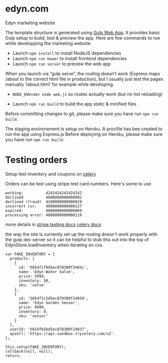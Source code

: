 # edyn.com
Edyn marketing website

The template structure is generated using [Gulp Web App](https://github.com/yeoman/generator-gulp-webapp). It provides basic Gulp setup to build, test & preview the app. Here are few commands to run while developping the marketing website:

- Launch `npm install` to install NodeJS dependencies
- Launch `npm run bower` to install frontend dependencies
- Launch `npm run server` to preview the web app

When you launch via “gulp serve”, the routing doesn’t work (Express maps /about to the correct html file in production), but I usually just test the pages manually ‘/about.html’ for example while developing.

- `NODE_ENV=dev node web.js` so routes actually work (but no hot reloading)

- Launch `npm run build` to build the app static & minified files

Before committing changes to git, please make sure you have run `npm run build`.

The staging environement is setup on Heroku. A procfile has bee created to run the app using Express.js
Before deploying on Heroku, please make sure you have run `npm run build`.


# Testing orders

Setup test inventory and coupons on [celery](https://dashboard-sandbox.trycelery.com/coupons)

Orders can be test using stripe test card numbers. Here's some to use
```
working:          4242424242424242
declined          4000000000000002
declined (fraud)  4100000000000019
incorrect cvc:    4000000000000127
expired:          4000000000000069
processing error: 4000000000000119
```

more details in
[stripe testing docs](https://stripe.com/docs/testing)
[celery docs](https://github.com/airbrite/celery-api)

the way the site is currently set up the routing doesn't work properly with the gulp dev server so it can be helpful to stub this out into the top of EdynStore.loadInventory when iterating on css.
```
var FAKE_INVENTORY = {
  products: [
    {
      id: '5654f1f9d5ec870300f2403c',
      name: 'Edyn Water Valve',
      price: 5999,
      inventory: 50,
      sku: 'valve'
    },
    {
      id: '5654f1c5d5ec870300f24039',
      name: 'Edyn Garden Sensor',
      price: 9999,
      inventory: 0,
      sku: 'sensor'
    }
  ],
  userId: '5654f01bd5ec870300f24037',
  apiUrl: 'https://api-sandbox.trycelery.com/v2'
};

this.setup(FAKE_INVENTORY);
callback(null, null);
return;
```

